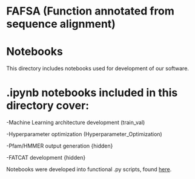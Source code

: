 # FAFSA (Function annotated from sequence alignment)

# Notebooks

This directory includes notebooks used for development of our software.

# .ipynb notebooks included in this directory cover:

-Machine Learning architecture development (train_val)

-Hyperparameter optimization (Hyperparameter_Optimization)

-Pfam/HMMER output generation {hidden}
    
-FATCAT development {hidden}

Notebooks were developed into functional .py scripts, found [here](../pairpro/).

